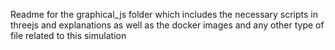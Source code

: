 Readme for the graphical_js folder which includes the necessary scripts in threejs and explanations as well as the docker images and any other type of file related to this simulation